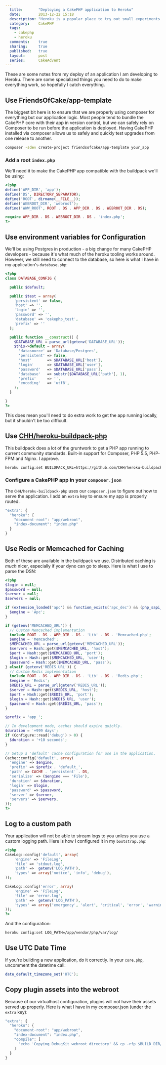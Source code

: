 ```yaml
---
  title:       "Deploying a CakePHP application to Heroku"
  date:        2013-12-22 15:18
  description: "Heroku is a popular place to try out small experiments in CakePHP, so I decided to document the steps necessary for a successful Heroku integration."
  category:    CakePHP
  tags:
    - cakephp
    - heroku
  comments:    true
  sharing:     true
  published:   true
  layout:      post
  series:      CakeAdvent
---
```


These are some notes from my deploy of an application I am developing to Heroku. There are some specialized things you need to do to make everything work, so hopefully I catch everything.

## Use FriendsOfCake/app-template

The biggest bit here is to ensure that we are properly using composer for everything but our application logic. Most people tend to bundle the CakePHP core with their app in version control, but we can safely rely on Composer to be run before the application is deployed. Having CakePHP installed via composer allows us to safely and quickly test upgrades from one release to another.

```bash
composer -sdev create-project friendsofcake/app-template your_app
```

### Add a root `index.php`

We'll need it to make the CakePHP app compatible with the buildpack we'll be using:

```php
<?php
define('APP_DIR', 'app');
define('DS', DIRECTORY_SEPARATOR);
define('ROOT', dirname(__FILE__));
define('WEBROOT_DIR', 'webroot');
define('WWW_ROOT', ROOT . DS . APP_DIR . DS . WEBROOT_DIR . DS);

require APP_DIR . DS . WEBROOT_DIR . DS . 'index.php';
?>
```

## Use environment variables for Configuration

We'll be using Postgres in production - a big change for many CakePHP developers - because it's what much of the heroku tooling works around. However, we still need to connect to the database, so here is what I have in my application's `database.php`:

```php
<?php
class DATABASE_CONFIG {

  public $default;

  public $test = array(
    'persistent' => false,
    'host' => '',
    'login' => '',
    'password' => '',
    'database' => 'cakephp_test',
    'prefix' => ''
  );

  public function __construct() {
    $DATABASE_URL = parse_url(getenv('DATABASE_URL'));
    $this->default = array(
      'datasource' => 'Database/Postgres',
      'persistent' => false,
      'host'       => $DATABASE_URL['host'],
      'login'      => $DATABASE_URL['user'],
      'password'   => $DATABASE_URL['pass'],
      'database'   => substr($DATABASE_URL['path'], 1),
      'prefix'     => '',
      'encoding'   => 'utf8',
    );
  }

}
?>
```

This does mean you'll need to do extra work to get the app running locally, but it shouldn't be too difficult.

## Use [CHH/heroku-buildpack-php](https://github.com/CHH/heroku-buildpack-php)

This buildpack does a lot of the gruntwork to get a PHP app running to current community standards. Built-in support for Composer, PHP 5.5, PHP-FPM and Nginx. I approve.

```bash
heroku config:set BUILDPACK_URL=https://github.com/CHH/heroku-buildpack-php
```

### Configure a CakePHP app in your `composer.json`

The `CHH/heroku-buildpack-php` uses our `composer.json` to figure out how to serve the application. I add an `extra` key to ensure my app is properly routed.

```javascript
"extra": {
  "heroku": {
    "document-root": "app/webroot",
    "index-document": "index.php"
  }
}
```

## Use Redis or Memcached for Caching

Both of these are available in the buildpack we use. Distributed caching is *much* nicer, especially if your dyno can go to sleep. Here is what I use to parse the DSN:

```php
<?php
$login = null;
$password = null;
$server = null;
$servers = null;

if (extension_loaded('apc') && function_exists('apc_dec') && (php_sapi_name() !== 'cli')) {
  $engine = 'Apc';
}

if (getenv('MEMCACHED_URL')) {
  // Custom Memcached implementation
  include ROOT . DS . APP_DIR . DS . 'Lib' . DS . 'Memcached.php';
  $engine = 'Memcached';
  $MEMCACHED_URL = parse_url(getenv('MEMCACHED_URL'));
  $servers = Hash::get($MEMCACHED_URL, 'host');
  $port = Hash::get($MEMCACHED_URL, 'port');
  $login = Hash::get($MEMCACHED_URL, 'user');
  $password = Hash::get($MEMCACHED_URL, 'pass');
} elseif (getenv('REDIS_URL')) {
  // Custom Redis implementation
  include ROOT . DS . APP_DIR . DS . 'Lib' . DS . 'Redis.php';
  $engine = 'Redis';
  $REDIS_URL = parse_url(getenv('REDIS_URL'));
  $server = Hash::get($REDIS_URL, 'host');
  $port = Hash::get($REDIS_URL, 'port');
  $login = Hash::get($REDIS_URL, 'user');
  $password = Hash::get($REDIS_URL, 'pass');
}

$prefix = 'app_';

// In development mode, caches should expire quickly.
$duration = '+999 days';
if (Configure::read('debug') > 0) {
  $duration = '+10 seconds';
}

// Setup a 'default' cache configuration for use in the application.
Cache::config('default', array(
  'engine' => $engine,
  'prefix' => $prefix . 'default_',
  'path' => CACHE . 'persistent' . DS,
  'serialize' => ($engine === 'File'),
  'duration' => $duration,
  'login' => $login,
  'password' => $password,
  'server' => $server,
  'servers' => $servers,
));
?>
```

## Log to a custom path

Your application will not be able to stream logs to you unless you use a custom logging path. Here is how I configured it in my `bootstrap.php`:

```php
<?php
CakeLog::config('default', array(
    'engine' => 'FileLog',
    'file' => 'stdout.log',
    'path' =>  getenv('LOG_PATH'),
    'types' => array('notice', 'info', 'debug'),
));

CakeLog::config('error', array(
    'engine' => 'FileLog',
    'file' => 'error.log',
    'path' =>  getenv('LOG_PATH'),
    'types' => array('emergency', 'alert', 'critical', 'error', 'warning'),
));
?>
```

And the configuration:

```bash
heroku config:set LOG_PATH=/app/vendor/php/var/log/
```

## Use UTC Date Time

If you're building a new application, do it correctly. In your `core.php`, uncomment the datetime call:

```php
date_default_timezone_set('UTC');
```

## Copy plugin assets into the webroot

Because of our virtualhost configuration, plugins will not have their assets served up properly. Here is what I have in my composer.json (under the `extra` key):

```javascript
"extra": {
  "heroku": {
    "document-root": "app/webroot",
    "index-document": "index.php",
    "compile": [
      "echo 'Copying DebugKit webroot directory' && cp -rfp $BUILD_DIR/Plugin/DebugKit/webroot $BUILD_DIR/app/webroot/debug_kit"
    ]
  }
}
```
